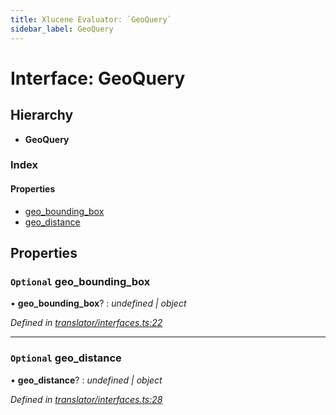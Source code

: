 ```yaml
---
title: Xlucene Evaluator: `GeoQuery`
sidebar_label: GeoQuery
---
```


# Interface: GeoQuery

## Hierarchy

* **GeoQuery**

### Index

#### Properties

* [geo_bounding_box](geoquery.md#optional-geo_bounding_box)
* [geo_distance](geoquery.md#optional-geo_distance)

## Properties

### `Optional` geo_bounding_box

• **geo_bounding_box**? : *undefined | object*

*Defined in [translator/interfaces.ts:22](https://github.com/terascope/teraslice/blob/a3992c27/packages/xlucene-evaluator/src/translator/interfaces.ts#L22)*

___

### `Optional` geo_distance

• **geo_distance**? : *undefined | object*

*Defined in [translator/interfaces.ts:28](https://github.com/terascope/teraslice/blob/a3992c27/packages/xlucene-evaluator/src/translator/interfaces.ts#L28)*
